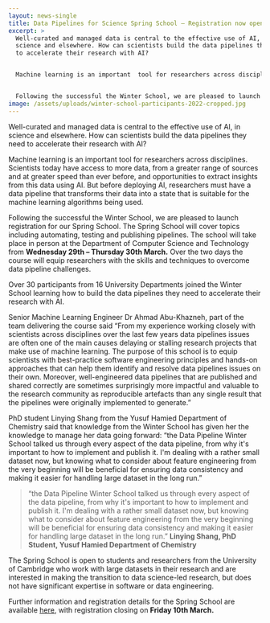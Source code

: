 ```yaml
---
layout: news-single
title: Data Pipelines for Science Spring School – Registration now open
excerpt: >
  Well-curated and managed data is central to the effective use of AI, in
  science and elsewhere. How can scientists build the data pipelines they need
  to accelerate their research with AI?


  Machine learning is an important  tool for researchers across disciplines. Scientists today have access to more data, from a greater range of sources and at greater speed than ever before, and opportunities to extract insights from this data using AI. But before deploying AI, researchers must have a data pipeline that transforms their data into a state that is suitable for the machine learning algorithms being used. 


  Following the successful the Winter School, we are pleased to launch registration for our Spring School. 
image: /assets/uploads/winter-school-participants-2022-cropped.jpg
---
```

Well-curated and managed data is central to the effective use of AI, in science and elsewhere. How can scientists build the data pipelines they need to accelerate their research with AI?


Machine learning is an important  tool for researchers across disciplines. Scientists today have access to more data, from a greater range of sources and at greater speed than ever before, and opportunities to extract insights from this data using AI. But before deploying AI, researchers must have a data pipeline that transforms their data into a state that is suitable for the machine learning algorithms being used. 


Following the successful the Winter School, we are pleased to launch registration for our Spring School. The Spring School will cover topics including automating, testing and publishing pipelines. The school will take place in person at the Department of Computer Science and Technology from **Wednesday 29th – Thursday 30th March.** Over the two days the course will equip researchers with the skills and techniques to overcome data pipeline challenges. 


Over 30 participants from 16 University Departments joined the Winter School learning how to build the data pipelines they need to accelerate their research with AI. 


Senior Machine Learning Engineer Dr Ahmad Abu-Khazneh, part of the team delivering the course said  “From my experience working closely with scientists across disciplines over the last few years data pipelines issues are often one of the main causes delaying or stalling research projects that make use of machine learning. The purpose of this school is to equip scientists with best-practice software engineering principles and hands-on approaches that can help them identify and resolve data pipelines issues on their own. Moreover, well-engineered data pipelines that are published and shared correctly are sometimes surprisingly more impactful and valuable to the research community as reproducible artefacts than any single result that the pipelines were originally implemented to generate.”


PhD student Linying Shang from the Yusuf Hamied Department of Chemistry said that knowledge from the Winter School has given her the knowledge to manage her data going forward: “the Data Pipeline Winter School talked us through every aspect of the data pipeline, from why it's important to how to implement and publish it. I'm dealing with a rather small dataset now, but knowing what to consider about feature engineering from the very beginning will be beneficial for ensuring data consistency and making it easier for handling large dataset in the long run.”

> “the Data Pipeline Winter School talked us through every aspect of the data pipeline, from why it's important to how to implement and publish it. I'm dealing with a rather small dataset now, but knowing what to consider about feature engineering from the very beginning will be beneficial for ensuring data consistency and making it easier for handling large dataset in the long run.” **Linying Shang, PhD Student, Yusuf Hamied Department of Chemistry**


The Spring School is open to students and researchers from the University of Cambridge who work with large datasets in their research and are interested in making the transition to data science-led research, but does not have significant expertise in software or data engineering.


Further information and registration details for the Spring School are available [here](https://acceleratescience.github.io/data-engineering-school), with registration closing on **Friday 10th March.**